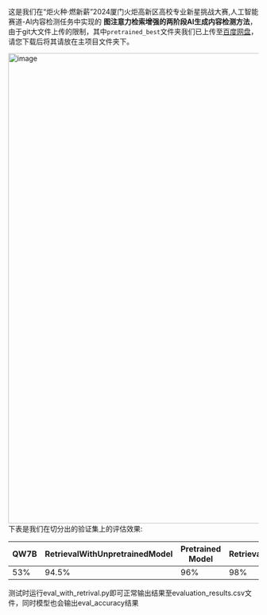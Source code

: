 
这是我们在“炬火种·燃新薪”2024厦门火炬高新区高校专业新星挑战大赛,人工智能赛道-AI内容检测任务中实现的 __图注意力检索增强的两阶段AI生成内容检测方法__，
由于git大文件上传的限制，其中`pretrained_best`文件夹我们已上传至[百度网盘](https://pan.baidu.com/s/1_1UEOKBfp36iufE2q0ZCZg?pwd=8888)，请您下载后将其请放在主项目文件夹下。


<img width="946" alt="image" src="https://github.com/user-attachments/assets/da9f8325-4b83-4b08-b8b4-863604752b7c">
下表是我们在切分出的验证集上的评估效果:

| QW7B | RetrievalWithUnpretrainedModel | Pretrained Model | RetrievalWithPretrainedModel |
|------|--------------------------------|------------------|------------------------------|
| 53%  | 94.5%                          | 96%              | 98%                          |

测试时运行eval_with_retrival.py即可正常输出结果至evaluation_results.csv文件，同时模型也会输出eval_accuracy结果
